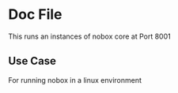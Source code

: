 # Doc File
This runs an instances of nobox core at Port 8001

## Use Case
For running nobox in a linux environment 